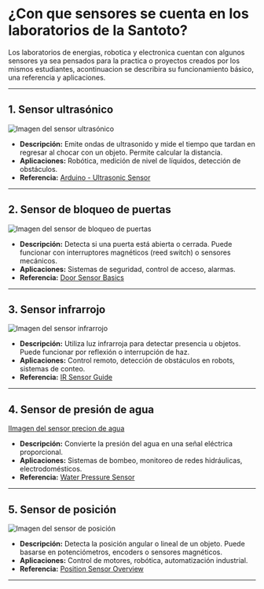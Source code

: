 # ¿Con que sensores se cuenta en los laboratorios de la Santoto?

Los laboratorios de energias, robotica y electronica cuentan con algunos sensores ya sea pensados para la practica o proyectos creados por los mismos estudiantes, acontinuacion se describira su funcionamiento básico,  una referencia y aplicaciones.

---

## 1. Sensor ultrasónico
![Imagen del sensor ultrasónico]()

- **Descripción:** Emite ondas de ultrasonido y mide el tiempo que tardan en regresar al chocar con un objeto. Permite calcular la distancia.
- **Aplicaciones:** Robótica, medición de nivel de líquidos, detección de obstáculos.
- **Referencia:** [Arduino - Ultrasonic Sensor](https://www.arduino.cc/en/Tutorial/BuiltInExamples/Ping)

---

## 2. Sensor de bloqueo de puertas
![Imagen del sensor de bloqueo de puertas]()

- **Descripción:** Detecta si una puerta está abierta o cerrada. Puede funcionar con interruptores magnéticos (reed switch) o sensores mecánicos.
- **Aplicaciones:** Sistemas de seguridad, control de acceso, alarmas.
- **Referencia:** [Door Sensor Basics](https://components101.com/switches/magnetic-reed-switch)

---

## 3. Sensor infrarrojo 
![Imagen del sensor infrarrojo]()

- **Descripción:** Utiliza luz infrarroja para detectar presencia u objetos. Puede funcionar por reflexión o interrupción de haz.
- **Aplicaciones:** Control remoto, detección de obstáculos en robots, sistemas de conteo.
- **Referencia:** [IR Sensor Guide](https://lastminuteengineers.com/ir-sensor-arduino-tutorial/)

---

## 4. Sensor de presión de agua
[IImagen del sensor precion de agua]()

- **Descripción:** Convierte la presión del agua en una señal eléctrica proporcional. 
- **Aplicaciones:** Sistemas de bombeo, monitoreo de redes hidráulicas, electrodomésticos.
- **Referencia:** [Water Pressure Sensor](https://components101.com/sensors/water-pressure-sensor)

---

## 5. Sensor de posición
![Imagen del sensor de posición]()

- **Descripción:** Detecta la posición angular o lineal de un objeto. Puede basarse en potenciómetros, encoders o sensores magnéticos.
- **Aplicaciones:** Control de motores, robótica, automatización industrial.
- **Referencia:** [Position Sensor Overview](https://www.elprocus.com/what-are-position-sensors-types-and-their-applications/)

---
